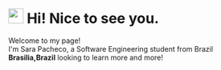 <h1><img src="https://emojis.slackmojis.com/emojis/images/1531849430/4246/blob-sunglasses.gif?1531849430" width="30"/> Hi! Nice to see you.</h1>


<p>Welcome to my page! </br> I'm Sara Pacheco, a Software Engineering student from Brazil<img src="[https://w7.pngwing.com/pngs/272/813/png-transparent-flag-of-brazil-emoji-flag-of-the-united-states-brazil-flag-logo-grass.png](https://flagemoji.com/wp-content/uploads/2020/02/Flag_of_Brazil.svg)" width="13"/> <b>Brasilia,Brazil</b> looking to learn more and more!</p>

